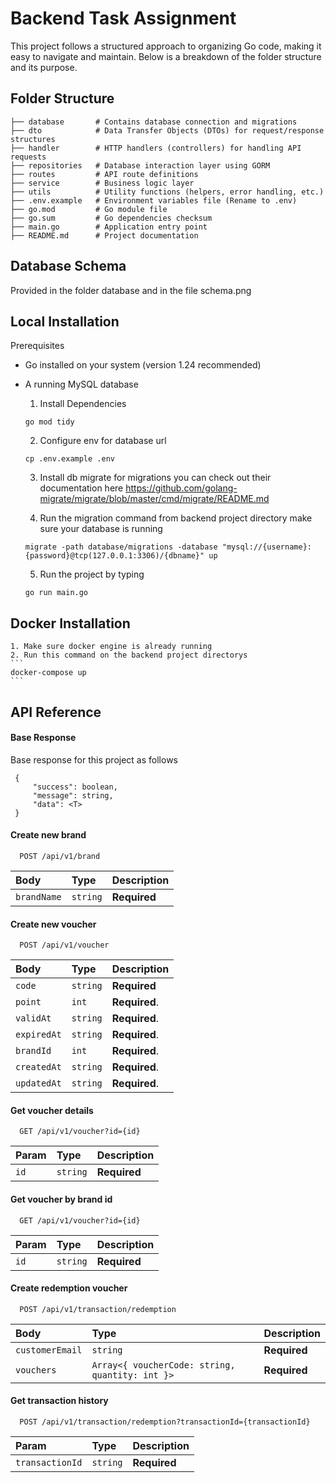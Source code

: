 
# Backend Task Assignment

This project follows a structured approach to organizing Go code, making it easy to navigate and maintain. Below is a breakdown of the folder structure and its purpose.

## Folder Structure

```
├── database       # Contains database connection and migrations
├── dto            # Data Transfer Objects (DTOs) for request/response structures
├── handler        # HTTP handlers (controllers) for handling API requests
├── repositories   # Database interaction layer using GORM
├── routes         # API route definitions
├── service        # Business logic layer
├── utils          # Utility functions (helpers, error handling, etc.)
├── .env.example   # Environment variables file (Rename to .env)
├── go.mod         # Go module file
├── go.sum         # Go dependencies checksum
├── main.go        # Application entry point
├── README.md      # Project documentation
```

## Database Schema
Provided in the folder database and in the file schema.png

## Local Installation
Prerequisites

- Go installed on your system (version 1.24 recommended)

- A running MySQL database
    
    1. Install Dependencies
    ```
    go mod tidy
    ```
    2. Configure env for database url
    ```
    cp .env.example .env
    ```
    3. Install db migrate for migrations you can check out their documentation here https://github.com/golang-migrate/migrate/blob/master/cmd/migrate/README.md
    
    4. Run the migration command from backend project directory make sure your database is running
    ```
    migrate -path database/migrations -database "mysql://{username}:{password}@tcp(127.0.0.1:3306)/{dbname}" up
    ```

    5. Run the project by typing
    ```
    go run main.go
    ```
  
## Docker Installation
    1. Make sure docker engine is already running
    2. Run this command on the backend project directorys
    ```
    docker-compose up
    ```


## API Reference

#### Base Response
Base response for this project as follows

```
 {
     "success": boolean,
     "message": string,
     "data": <T>
 }
```

#### Create new brand

```http
  POST /api/v1/brand
```

| Body | Type     | Description                |
| :-------- | :------- | :------------------------- |
| `brandName` | `string` | **Required** |

#### Create new voucher

```http
  POST /api/v1/voucher
```

| Body | Type     | Description                       |
| :-------- | :------- | :-------------------------------- |
| `code`      | `string` | **Required** |
| `point`      | `int` | **Required**.  |
| `validAt`      | `string` | **Required**.  |
| `expiredAt`      | `string` | **Required**.  |
| `brandId`      | `int` | **Required**.  |
| `createdAt`      | `string` | **Required**.  |
| `updatedAt`      | `string` | **Required**.  |


#### Get voucher details

```http
  GET /api/v1/voucher?id={id}
```

| Param | Type     | Description                       |
| :-------- | :------- | :-------------------------------- |
| `id`      | `string` | **Required** |


#### Get voucher by brand id

```http
  GET /api/v1/voucher?id={id}
```

| Param | Type     | Description                       |
| :-------- | :------- | :-------------------------------- |
| `id`      | `string` | **Required** |

#### Create redemption voucher

```http
  POST /api/v1/transaction/redemption
```

| Body | Type     | Description                       |
| :-------- | :------- | :-------------------------------- |
| `customerEmail`      | `string` | **Required** |
| `vouchers`      | `Array<{ voucherCode: string, quantity: int }>` | **Required** |

#### Get transaction history

```http
  POST /api/v1/transaction/redemption?transactionId={transactionId}
```

| Param | Type     | Description                       |
| :-------- | :------- | :-------------------------------- |
| `transactionId`      | `string` | **Required** |

